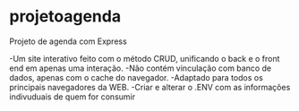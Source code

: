 # projetoagenda
Projeto de agenda com Express

-Um site interativo feito com o método CRUD, unificando o back e o front end em apenas uma interação. 
-Não contém vinculação com banco de dados, apenas com o cache do navegador.
-Adaptado para todos os principais navegadores da WEB.
-Criar e alterar o .ENV com as informações indivuduais de quem for consumir
